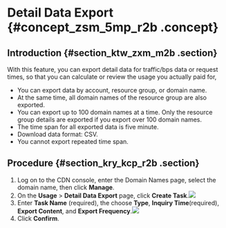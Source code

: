 # Detail Data Export {#concept_zsm_5mp_r2b .concept}

## Introduction {#section_ktw_zxm_m2b .section}

With this feature, you can export detail data for traffic/bps data or request times, so that you can calculate or review the usage you actually paid for,

-   You can export data by account, resource group, or domain name.
-   At the same time, all domain names of the resource group are also exported.
-   You can export up to 100 domain names at a time. Only the resource group details are exported if you export over 100 domain names.
-   The time span for all exported data is five minute.
-   Download data format: CSV.
-   You cannot export repeated time span.

## Procedure {#section_kry_kcp_r2b .section}

1.  Log on to the CDN console, enter the Domain Names page, select the domain name, then click **Manage**.
2.  On the **Usage** \> **Detail Data Export** page, click **Create Task**.![](http://static-aliyun-doc.oss-cn-hangzhou.aliyuncs.com/assets/img/17304/15580629508941_en-US.png)
3.  Enter **Task Name** \(required\), the choose **Type**, **Inquiry Time**\(required\), **Export Content**, and **Export Frequency**.![](http://static-aliyun-doc.oss-cn-hangzhou.aliyuncs.com/assets/img/17304/15580629508942_en-US.png)
4.  Click **Confirm**.

